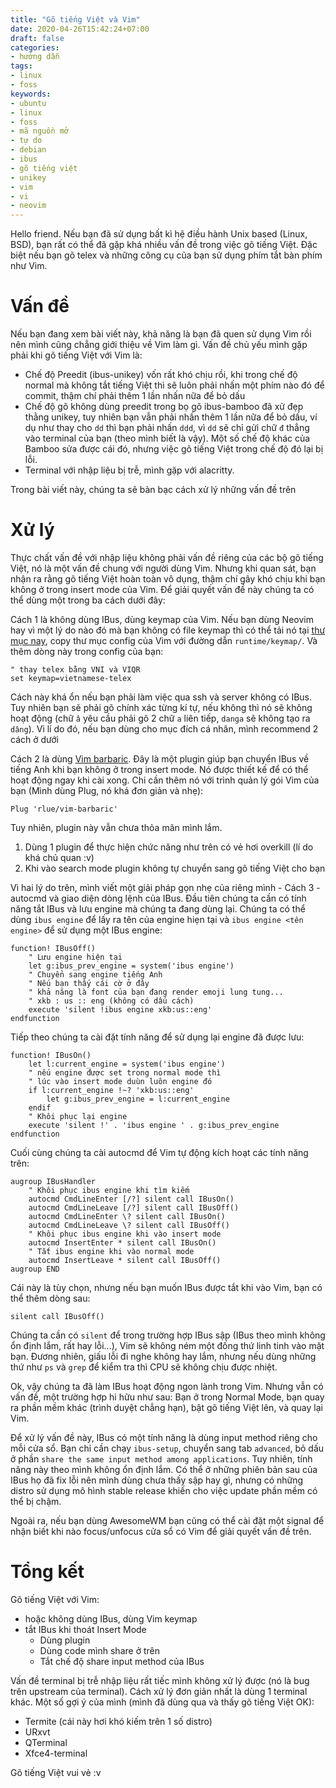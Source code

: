 ```yaml
---
title: "Gõ tiếng Việt và Vim"
date: 2020-04-26T15:42:24+07:00
draft: false
categories:
- hướng dẫn
tags:
- linux
- foss
keywords:
- ubuntu
- linux
- foss
- mã nguồn mở
- tự do
- debian
- ibus
- gõ tiếng việt
- unikey
- vim
- vi
- neovim
---
```


Hello friend. Nếu bạn đã sử dụng bất kì hệ điều hành Unix based (Linux, BSD), bạn rất có thể đã gặp khá nhiều vấn đề trong việc gõ tiếng Việt. Đặc biệt nếu bạn gõ telex và những công cụ của bạn sử dụng phím tắt bàn phím như Vim.

# Vấn đề
Nếu bạn đang xem bài viết này, khả năng là bạn đã quen sử dụng Vim rồi nên mình cũng chẳng giới thiệu về Vim làm gì. Vấn đề chủ yếu mình gặp phải khi gõ tiếng Việt với Vim là:
- Chế độ Preedit (ibus-unikey) vốn rất khó chịu rồi, khi trong chế độ normal mà không tắt tiếng Việt thì sẽ luôn phải nhấn một phím nào đó để commit, thậm chí phải thêm 1 lần nhấn nữa để bỏ dấu
- Chế độ gõ không dùng preedit trong bọ gõ ibus-bamboo đã xử đẹp thằng unikey, tuy nhiên bạn vẫn phải nhấn thêm 1 lần nữa để bỏ dấu, ví dụ như thay cho `dd` thì bạn phải nhấn `ddd`, vì `dd` sẽ chỉ gửi chữ `đ` thẳng vào terminal của bạn (theo mình biết là vậy). Một số chế độ khác của Bamboo sửa được cái đó, nhưng việc gõ tiếng Việt trong chế độ đó lại bị lỗi.
- Terminal với nhập liệu bị trễ, mình gặp với alacritty.

Trong bài viết này, chúng ta sẽ bàn bạc cách xử lý những vấn đề trên

# Xử lý
Thực chất vấn đề với nhập liệu không phải vấn đề riêng của các bộ gõ tiếng Việt, nó là một vấn đề chung với người dùng Vim. Nhưng khi quan sát, bạn nhận ra rằng gõ tiếng Việt hoàn toàn vô dụng, thậm chí gây khó chịu khi bạn không ở trong insert mode của Vim. Để giải quyết vấn đề này chúng ta có thể dùng một trong ba cách dưới đây:

Cách 1 là không dùng IBus, dùng keymap của Vim. Nếu bạn dùng Neovim hay vì một lý do nào đó mà bạn không có file keymap thì có thể tải nó tại [thư mục nay](https://github.com/vim/vim/tree/master/runtime/keymap), copy thư mục config của Vim với đường dẫn `runtime/keymap/`. Và thêm dòng này trong config của bạn:
```VimL
" thay telex bằng VNI và VIQR
set keymap=vietnamese-telex
```

Cách này khá ổn nếu bạn phải làm việc qua ssh và server không có IBus. Tuy nhiên bạn sẽ phải gõ chính xác từng kí tự, nếu không thì nó sẽ không hoạt động (chữ `â` yêu cầu phải gõ 2 chữ `a` liên tiếp, `danga` sẽ không tạo ra `dâng`). Vì lí do đó, nếu bạn dùng cho mục đích cá nhân, mình recommend 2 cách ở dưới

Cách 2 là dùng [Vim barbaric](https://github.com/rlue/vim-barbaric). Đây là một plugin giúp bạn chuyển IBus về tiếng Anh khi bạn không ở trong insert mode. Nó được thiết kế để có thể hoạt động ngay khi cài xong. Chi cần thêm nó với trình quản lý gói Vim của bạn (Mình dùng Plug, nó khá đơn giản và nhẹ):
```VimL
Plug 'rlue/vim-barbaric'
```
Tuy nhiên, plugin này vẫn chưa thỏa mãn mình lắm.
1. Dùng 1 plugin để thực hiện chức năng như trên có vẻ hơi overkill (lí do khá
   chủ quan :v)
2. Khi vào search mode plugin không tự chuyển sang gõ tiếng Việt cho bạn

Vì hai lý do trên, mình viết một giải pháp gọn nhẹ của riêng mình - Cách 3 - autocmd và giao diện dòng lệnh của IBus. Đầu tiên chúng ta cần có tính năng tắt IBus và lưu engine mà chúng ta đang dùng lại. Chúng ta có thể dùng `ibus engine` để lấy ra tên của engine hiẹn tại và `ibus engine <tên engine>` để sử dụng một IBus engine:
```VimL
function! IBusOff()
	" Lưu engine hiện tại
	let g:ibus_prev_engine = system('ibus engine')
	" Chuyển sang engine tiếng Anh
	" Nếu bạn thấy cái cờ ở đây
	" khả năng là font của bạn đang render emoji lung tung...
	" xkb : us :: eng (không có dấu cách)
	execute 'silent !ibus engine xkb:us::eng'
endfunction
```

Tiếp theo chúng ta cài đặt tính năng để sử dụng lại engine đã được lưu:
```VimL
function! IBusOn()
	let l:current_engine = system('ibus engine')
	" nếu engine được set trong normal mode thì
	" lúc vào insert mode duùn luôn engine đó
	if l:current_engine !~? 'xkb:us::eng'
		let g:ibus_prev_engine = l:current_engine
	endif
	" Khôi phục lại engine
	execute 'silent !' . 'ibus engine ' . g:ibus_prev_engine
endfunction
```

Cuối cùng chúng ta cài autocmd để Vim tự động kích hoạt các tính năng trên:
```VimL
augroup IBusHandler
	" Khôi phục ibus engine khi tìm kiếm
	autocmd CmdLineEnter [/?] silent call IBusOn()
	autocmd CmdLineLeave [/?] silent call IBusOff()
	autocmd CmdLineEnter \? silent call IBusOn()
	autocmd CmdLineLeave \? silent call IBusOff()
	" Khôi phục ibus engine khi vào insert mode
	autocmd InsertEnter * silent call IBusOn()
	" Tắt ibus engine khi vào normal mode
	autocmd InsertLeave * silent call IBusOff()
augroup END
```

Cái này là tùy chọn, nhưng nếu bạn muốn IBus được tắt khi vào Vim, bạn có thể
thêm dòng sau:
```VimL
silent call IBusOff()
```

Chúng ta cần có `silent` để trong trường hợp IBus sập (IBus theo mình không ổn định lắm, rất hay lỗi...), Vim sẽ không ném một đống thứ linh tinh vào mặt bạn. Đương nhiên, giấu lỗi đi nghe không hay lắm, nhưng nếu dùng những thứ như `ps` và `grep` để kiểm tra thì CPU sẽ không chịu được nhiệt.

Ok, vậy chúng ta đã làm IBus hoạt động ngon lành trong Vim. Nhưng vẫn có vấn đề, một trường hợp hi hữu như sau: Bạn ở trong Normal Mode, bạn quay ra phần mềm khác (trình duyệt chẳng hạn), bật gõ tiếng Việt lên, và quay lại Vim.

Để xử lý vấn đề này, IBus có một tính năng là dùng input method riêng cho mỗi cửa sổ. Bạn chỉ cần chạy `ibus-setup`, chuyển sang tab `advanced`, bỏ dấu ở phần `share the same input method among applications`. Tuy nhiên, tính năng này theo mình không ổn định lắm. Có thể ở những phiên bản sau của IBus họ đã fix lỗi nên mình dùng chưa thấy sập hay gì, nhưng có những distro sử dụng mô hình stable release khiến cho việc update phần mềm có thể bị chậm.

Ngoài ra, nếu bạn dùng AwesomeWM bạn cũng có thể cài đặt một signal để nhận biết khi nào focus/unfocus cửa sổ có Vim để giải quyết vấn đề trên.

# Tổng kết

Gõ tiếng Việt với Vim:
- hoặc không dùng IBus, dùng Vim keymap
- tắt IBus khi thoát Insert Mode
   - Dùng plugin
   - Dùng code mình share ở trên
   - Tắt chế độ share input method của IBus

Vấn đề terminal bị trễ nhập liệu rất tiếc mình không xử lý được (nó là bug trên upstream của terminal). Cách xử lý đơn giản nhất là dùng 1 terminal khác. Một số gợi ý của mình (mình đã dùng qua và thấy gõ tiếng Việt OK):
- Termite (cái này hơi khó kiếm trên 1 số distro)
- URxvt
- QTerminal
- Xfce4-terminal

Gõ tiếng Việt vui vẻ :v
